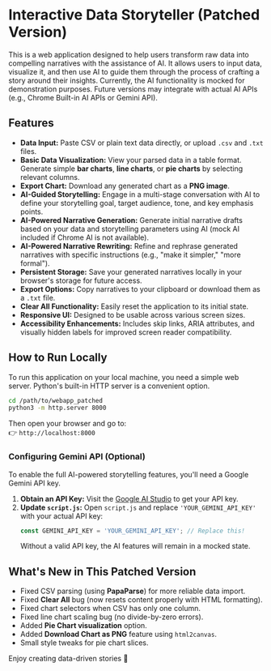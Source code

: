 # Interactive Data Storyteller (Patched Version)

This is a web application designed to help users transform raw data into compelling narratives with the assistance of AI. It allows users to input data, visualize it, and then use AI to guide them through the process of crafting a story around their insights. Currently, the AI functionality is mocked for demonstration purposes. Future versions may integrate with actual AI APIs (e.g., Chrome Built-in AI APIs or Gemini API).

## Features

* **Data Input:** Paste CSV or plain text data directly, or upload `.csv` and `.txt` files.
* **Basic Data Visualization:** View your parsed data in a table format. Generate simple **bar charts**, **line charts**, or **pie charts** by selecting relevant columns.
* **Export Chart:** Download any generated chart as a **PNG image**.
* **AI-Guided Storytelling:** Engage in a multi-stage conversation with AI to define your storytelling goal, target audience, tone, and key emphasis points.
* **AI-Powered Narrative Generation:** Generate initial narrative drafts based on your data and storytelling parameters using AI (mock AI included if Chrome AI is not available).
* **AI-Powered Narrative Rewriting:** Refine and rephrase generated narratives with specific instructions (e.g., "make it simpler," "more formal").
* **Persistent Storage:** Save your generated narratives locally in your browser's storage for future access.
* **Export Options:** Copy narratives to your clipboard or download them as a `.txt` file.
* **Clear All Functionality:** Easily reset the application to its initial state.
* **Responsive UI:** Designed to be usable across various screen sizes.
* **Accessibility Enhancements:** Includes skip links, ARIA attributes, and visually hidden labels for improved screen reader compatibility.

## How to Run Locally

To run this application on your local machine, you need a simple web server. Python's built-in HTTP server is a convenient option.

```bash
cd /path/to/webapp_patched
python3 -m http.server 8000
```

Then open your browser and go to:  
👉 `http://localhost:8000`

### Configuring Gemini API (Optional)

To enable the full AI-powered storytelling features, you'll need a Google Gemini API key.

1.  **Obtain an API Key:** Visit the [Google AI Studio](https://aistudio.google.com/) to get your API key.
2.  **Update `script.js`:** Open `script.js` and replace `'YOUR_GEMINI_API_KEY'` with your actual API key:
    ```javascript
    const GEMINI_API_KEY = 'YOUR_GEMINI_API_KEY'; // Replace this!
    ```
    Without a valid API key, the AI features will remain in a mocked state.

## What's New in This Patched Version

* Fixed CSV parsing (using **PapaParse**) for more reliable data import.
* Fixed **Clear All** bug (now resets content properly with HTML formatting).
* Fixed chart selectors when CSV has only one column.
* Fixed line chart scaling bug (no divide-by-zero errors).
* Added **Pie Chart visualization** option.
* Added **Download Chart as PNG** feature using `html2canvas`.
* Small style tweaks for pie chart slices.

Enjoy creating data-driven stories 🎉
